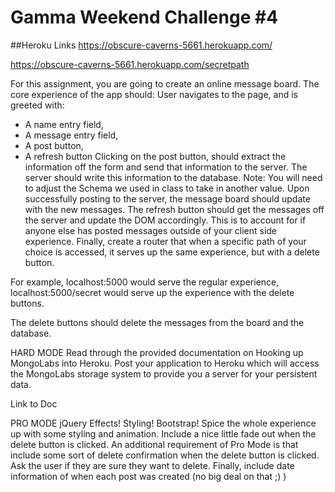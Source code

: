 # Gamma Weekend Challenge #4

##Heroku Links
https://obscure-caverns-5661.herokuapp.com/

https://obscure-caverns-5661.herokuapp.com/secretpath

For this assignment, you are going to create an online message board. The core experience of the app should:
User navigates to the page, and is greeted with:
- A name entry field,
- A message entry field,
- A post button,
- A refresh button
Clicking on the post button, should extract the information off the form and send that information to the server. The server should write this information to the database. Note: You will need to adjust the Schema we used in class to take in another value.
Upon successfully posting to the server, the message board should update with the new messages.
The refresh button should get the messages off the server and update the DOM accordingly. This is to account for if anyone else has posted messages outside of your client side experience. 
Finally, create a router that when a specific path of your choice is accessed, it serves up the same experience, but with a delete button. 

For example, localhost:5000 would serve the regular experience,
localhost:5000/secret would serve up the experience with the delete buttons.

The delete buttons should delete the messages from the board and the database. 

HARD MODE
Read through the provided documentation on Hooking up MongoLabs into Heroku. Post your application to Heroku which will access the MongoLabs storage system to provide you a server for your persistent data.

Link to Doc

PRO MODE
jQuery Effects! Styling! Bootstrap! Spice the whole experience up with some styling and animation. Include a nice little fade out when the delete button is clicked. An additional requirement of Pro Mode is that include some sort of delete confirmation when the delete button is clicked. Ask the user if they are sure they want to delete. Finally, include date information of when each post was created (no big deal on that ;) )
